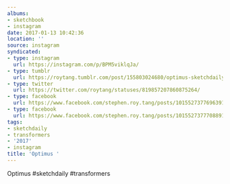 ```yaml
---
albums:
- sketchbook
- instagram
date: 2017-01-13 10:42:36
location: ''
source: instagram
syndicated:
- type: instagram
  url: https://instagram.com/p/BPM5viklqJa/
- type: tumblr
  url: https://roytang.tumblr.com/post/155803024680/optimus-sketchdaily-transformers
- type: twitter
  url: https://twitter.com/roytang/statuses/819857207860875264/
- type: facebook
  url: https://www.facebook.com/stephen.roy.tang/posts/10155273776963912:0
- type: facebook
  url: https://www.facebook.com/stephen.roy.tang/posts/10155273777088912
tags:
- sketchdaily
- transformers
- '2017'
- instagram
title: 'Optimus '
---
```


Optimus #sketchdaily #transformers